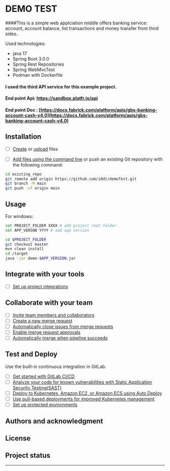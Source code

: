 # DEMO TEST
####This is a simple web applciation middle offers banking service: account, account balance, list transactions and money transfer from third sides. 

Used technologies:
  - java 17
  - Spring Boot 3.0.0 
  - Spring Rest Repositories
  - Spring WebMvcTest
  - Podman with Dockerfile
 
#### I used the third API service for this example project.

#### End point Api: https://sandbox.platfr.io/api

#### End point Doc : [https://docs.fabrick.com/platform/apis/gbs-banking-account-cash-v4.0](https://docs.fabrick.com/platform/apis/gbs-banking-account-cash-v4.0)

## Installation

- [ ] [Create](https://docs.gitlab.com/ee/user/project/repository/web_editor.html#create-a-file) or [upload](https://docs.gitlab.com/ee/user/project/repository/web_editor.html#upload-a-file) files
- [ ] [Add files using the command line](https://docs.gitlab.com/ee/gitlab-basics/add-file.html#add-a-file-using-the-command-line) or push an existing Git repository with the following command:



```bash
cd existing_repo
git remote add origin https://github.com/i0dt/demoTest.git
git branch -M main
git push -uf origin main
```

## Usage

For windows:
```bash
set PROJECT_FOLDER XXXX # add project root folder
set APP_VERSON YYYY # add app version

cd $PROJECT_FOLDER 
git checkout master
mvn clean install 
cd /target
java -jar demo-$APP_VERSION.jar
```

## Integrate with your tools

- [ ] [Set up project integrations](https://github.com/i0dt/demoTest.git-/settings/integrations)

## Collaborate with your team

- [ ] [Invite team members and collaborators](https://docs.gitlab.com/ee/user/project/members/)
- [ ] [Create a new merge request](https://docs.gitlab.com/ee/user/project/merge_requests/creating_merge_requests.html)
- [ ] [Automatically close issues from merge requests](https://docs.gitlab.com/ee/user/project/issues/managing_issues.html#closing-issues-automatically)
- [ ] [Enable merge request approvals](https://docs.gitlab.com/ee/user/project/merge_requests/approvals/)
- [ ] [Automatically merge when pipeline succeeds](https://docs.gitlab.com/ee/user/project/merge_requests/merge_when_pipeline_succeeds.html)

## Test and Deploy

Use the built-in continuous integration in GitLab.

- [ ] [Get started with GitLab CI/CD](https://docs.gitlab.com/ee/ci/quick_start/index.html)
- [ ] [Analyze your code for known vulnerabilities with Static Application Security Testing(SAST)](https://docs.gitlab.com/ee/user/application_security/sast/)
- [ ] [Deploy to Kubernetes, Amazon EC2, or Amazon ECS using Auto Deploy](https://docs.gitlab.com/ee/topics/autodevops/requirements.html)
- [ ] [Use pull-based deployments for improved Kubernetes management](https://docs.gitlab.com/ee/user/clusters/agent/)
- [ ] [Set up protected environments](https://docs.gitlab.com/ee/ci/environments/protected_environments.html)

## Authors and acknowledgment
## License
## Project status

***